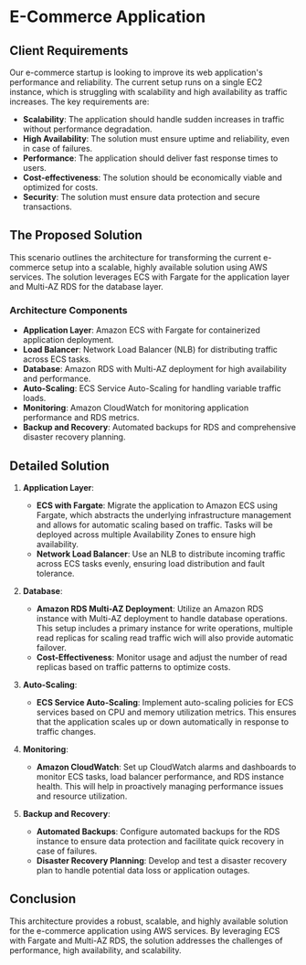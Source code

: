 # E-Commerce Application

## Client Requirements

Our e-commerce startup is looking to improve its web application's performance and reliability. The current setup runs on a single EC2 instance, which is struggling with scalability and high availability as traffic increases. The key requirements are:

- **Scalability**: The application should handle sudden increases in traffic without performance degradation.
- **High Availability**: The solution must ensure uptime and reliability, even in case of failures.
- **Performance**: The application should deliver fast response times to users.
- **Cost-effectiveness**: The solution should be economically viable and optimized for costs.
- **Security**: The solution must ensure data protection and secure transactions.

## The Proposed Solution

This scenario outlines the architecture for transforming the current e-commerce setup into a scalable, highly available solution using AWS services. The solution leverages ECS with Fargate for the application layer and Multi-AZ RDS for the database layer.

### Architecture Components

- **Application Layer**: Amazon ECS with Fargate for containerized application deployment.
- **Load Balancer**: Network Load Balancer (NLB) for distributing traffic across ECS tasks.
- **Database**: Amazon RDS with Multi-AZ deployment for high availability and performance.
- **Auto-Scaling**: ECS Service Auto-Scaling for handling variable traffic loads.
- **Monitoring**: Amazon CloudWatch for monitoring application performance and RDS metrics.
- **Backup and Recovery**: Automated backups for RDS and comprehensive disaster recovery planning.

## Detailed Solution

1. **Application Layer**: 
   - **ECS with Fargate**: Migrate the application to Amazon ECS using Fargate, which abstracts the underlying infrastructure management and allows for automatic scaling based on traffic. Tasks will be deployed across multiple Availability Zones to ensure high availability.
   - **Network Load Balancer**: Use an NLB to distribute incoming traffic across ECS tasks evenly, ensuring load distribution and fault tolerance.

2. **Database**:
   - **Amazon RDS Multi-AZ Deployment**: Utilize an Amazon RDS instance with Multi-AZ deployment to handle database operations. This setup includes a primary instance for write operations, multiple read replicas for scaling read traffic wich will also provide automatic failover.
   - **Cost-Effectiveness**: Monitor usage and adjust the number of read replicas based on traffic patterns to optimize costs.

3. **Auto-Scaling**:
   - **ECS Service Auto-Scaling**: Implement auto-scaling policies for ECS services based on CPU and memory utilization metrics. This ensures that the application scales up or down automatically in response to traffic changes.

4. **Monitoring**:
   - **Amazon CloudWatch**: Set up CloudWatch alarms and dashboards to monitor ECS tasks, load balancer performance, and RDS instance health. This will help in proactively managing performance issues and resource utilization.

5. **Backup and Recovery**:
   - **Automated Backups**: Configure automated backups for the RDS instance to ensure data protection and facilitate quick recovery in case of failures.
   - **Disaster Recovery Planning**: Develop and test a disaster recovery plan to handle potential data loss or application outages.

## Conclusion

This architecture provides a robust, scalable, and highly available solution for the e-commerce application using AWS services. By leveraging ECS with Fargate and Multi-AZ RDS, the solution addresses the challenges of performance, high availability, and scalability.